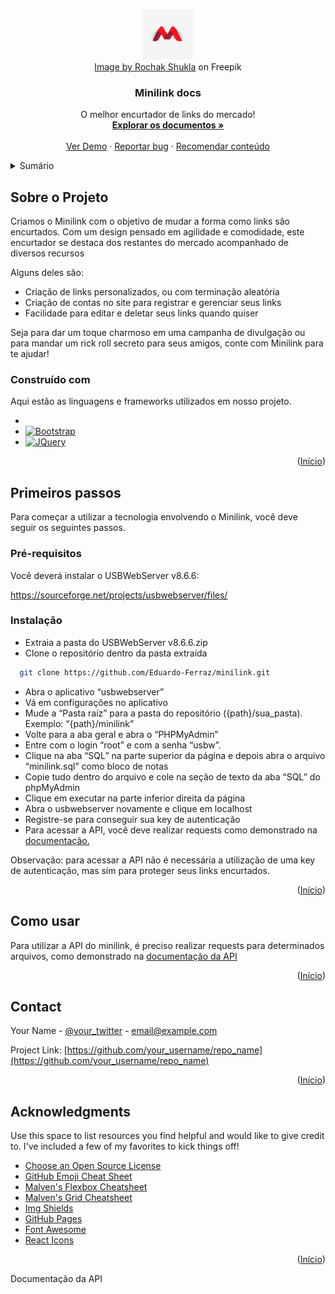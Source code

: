 <!-- Improved compatibility of back to top link: See: https://github.com/othneildrew/Best-README-Template/pull/73 -->
<a name="readme-top"></a>
<!--
*** Thanks for checking out the Best-README-Template. If you have a suggestion
*** that would make this better, please fork the repo and create a pull request
*** or simply open an issue with the tag "enhancement".
*** Don't forget to give the project a star!
*** Thanks again! Now go create something AMAZING! :D
-->

<!-- PROJECT LOGO -->
<br />
<div align="center">
  <a href="https://github.com/Eduardo-Ferraz/minilink">
    <img src="./christmas_2012_new_5895.jpg" alt="Logo" width="80" height="80">
    <br />
    <label><a href="https://www.freepik.com/free-vector/branding-identity-corporate-vector-logo-letter-m-design_28560879.htm#query=m%20logo&position=39&from_view=keyword">Image by Rochak Shukla</a> on Freepik</label>
  </a>

  <h3 align="center">Minilink docs</h3>

  <p align="center">
    O melhor encurtador de links do mercado!
    <br />
    <a href="https://github.com/Eduardo-Ferraz/minilink"><strong>Explorar os documentos »</strong></a>
    <br />
    <br />
    <a href="https://github.com/Eduardo-Ferraz/minilink">Ver Demo</a>
    ·
    <a href="https://github.com/Eduardo-Ferraz/minilink/issues">Reportar bug</a>
    ·
    <a href="https://github.com/Eduardo-Ferraz/minilink/issues">Recomendar conteúdo</a>
  </p>
</div>



<!-- TABLE OF CONTENTS -->
<details>
  <summary>Sumário</summary>
  <ol>
    <li>
      <a href="#about-the-project">Sobre o projeto</a>
      <ul>
        <li><a href="#built-with">Desenvolvido com</a></li>
      </ul>
    </li>
    <li>
      <a href="#getting-started">Primeiros passos</a>
      <ul>
        <li><a href="#prerequisites">Pré-requisitos</a></li>
        <li><a href="#installation">Instalação</a></li>
      </ul>
    </li>
    <li><a href="#usage">Uso</a></li>
    <li><a href="#contact">Contato</a></li>
    <li><a href="#acknowledgments">Créditos</a></li>
  </ol>
</details>



<!-- SOBRE O PROJETO -->
## Sobre o Projeto

Criamos o Minilink com o objetivo de mudar a forma como links são encurtados. Com um design pensado em agilidade e comodidade, este encurtador se destaca dos restantes do mercado acompanhado de diversos recursos

Alguns deles são:
* Criação de links personalizados, ou com terminação aleatória 
* Criação de contas no site para registrar e gerenciar seus links
* Facilidade para editar e deletar seus links quando quiser

Seja para dar um toque charmoso em uma campanha de divulgação ou para mandar um rick roll secreto para seus amigos, conte com Minilink para te ajudar!

### Construído com

Aqui estão as linguagens e frameworks utilizados em nosso projeto.

* 
* [![Bootstrap][Bootstrap.com]][Bootstrap-url]
* [![JQuery][JQuery.com]][JQuery-url]

<p align="right">(<a href="#readme-top">Início</a>)</p>



<!-- GETTING STARTED -->
## Primeiros passos

Para começar a utilizar a tecnologia envolvendo o Minilink, você deve seguir os seguintes passos.

### Pré-requisitos

Você deverá instalar o USBWebServer v8.6.6:


https://sourceforge.net/projects/usbwebserver/files/

### Instalação

- Extraia a pasta do USBWebServer v8.6.6.zip
- Clone o repositório dentro da pasta extraída

 ```sh
   git clone https://github.com/Eduardo-Ferraz/minilink.git
   ```


- Abra o aplicativo “usbwebserver”
- Vá em configurações no aplicativo
- Mude a “Pasta raíz” para a pasta do repositório ({path}/sua_pasta). Exemplo: “{path}/minilink”
- Volte para a aba geral e abra o “PHPMyAdmin”
- Entre com o login “root” e com a senha “usbw”.
- Clique na aba “SQL” na parte superior da página e depois abra o arquivo “minilink.sql” como bloco de notas
- Copie tudo dentro do arquivo e cole na seção de texto da aba “SQL” do phpMyAdmin
- Clique em executar na parte inferior direita da página
- Abra o usbwebserver novamente e clique em localhost
- Registre-se para conseguir sua key de autenticação
- Para acessar a API, você deve realizar requests como demonstrado na [documentação.](https://docs.google.com/document/d/1L91q-NjMwcI479lJuSlmf0BbyBTBEAB4XImUy9EyluI/edit#heading=h.cwsyhg3o8js9)

Observação: para acessar a API não é necessária a utilização de uma key de autenticação, mas sim para proteger seus links encurtados.

<p align="right">(<a href="#readme-top">Início</a>)</p>



<!-- USAGE EXAMPLES -->
## Como usar

Para utilizar a API do minilink, é preciso realizar requests para determinados arquivos, como demonstrado na [documentação da API](https://docs.google.com/document/d/1L91q-NjMwcI479lJuSlmf0BbyBTBEAB4XImUy9EyluI/edit#heading=h.cwsyhg3o8js9)

<p align="right">(<a href="#readme-top">Início</a>)</p>


<!-- CONTACT -->
## Contact

Your Name - [@your_twitter](https://twitter.com/your_username) - email@example.com

Project Link: [https://github.com/your_username/repo_name](https://github.com/your_username/repo_name)

<p align="right">(<a href="#readme-top">Início</a>)</p>



<!-- ACKNOWLEDGMENTS -->
## Acknowledgments

Use this space to list resources you find helpful and would like to give credit to. I've included a few of my favorites to kick things off!

* [Choose an Open Source License](https://choosealicense.com)
* [GitHub Emoji Cheat Sheet](https://www.webpagefx.com/tools/emoji-cheat-sheet)
* [Malven's Flexbox Cheatsheet](https://flexbox.malven.co/)
* [Malven's Grid Cheatsheet](https://grid.malven.co/)
* [Img Shields](https://shields.io)
* [GitHub Pages](https://pages.github.com)
* [Font Awesome](https://fontawesome.com)
* [React Icons](https://react-icons.github.io/react-icons/search)

<p align="right">(<a href="#readme-top">Início</a>)</p>



<!-- MARKDOWN LINKS & IMAGES -->
<!-- https://www.markdownguide.org/basic-syntax/#reference-style-links -->
[contributors-shield]: https://img.shields.io/github/contributors/othneildrew/Best-README-Template.svg?style=for-the-badge
[contributors-url]: https://github.com/othneildrew/Best-README-Template/graphs/contributors
[forks-shield]: https://img.shields.io/github/forks/othneildrew/Best-README-Template.svg?style=for-the-badge
[forks-url]: https://github.com/othneildrew/Best-README-Template/network/members
[stars-shield]: https://img.shields.io/github/stars/othneildrew/Best-README-Template.svg?style=for-the-badge
[stars-url]: https://github.com/othneildrew/Best-README-Template/stargazers
[issues-shield]: https://img.shields.io/github/issues/othneildrew/Best-README-Template.svg?style=for-the-badge
[issues-url]: https://github.com/othneildrew/Best-README-Template/issues
[license-shield]: https://img.shields.io/github/license/othneildrew/Best-README-Template.svg?style=for-the-badge
[license-url]: https://github.com/othneildrew/Best-README-Template/blob/master/LICENSE.txt
[linkedin-shield]: https://img.shields.io/badge/-LinkedIn-black.svg?style=for-the-badge&logo=linkedin&colorB=555
[linkedin-url]: https://linkedin.com/in/othneildrew
[product-screenshot]: images/screenshot.png
[Next.js]: https://img.shields.io/badge/next.js-000000?style=for-the-badge&logo=nextdotjs&logoColor=white
[Next-url]: https://nextjs.org/
[React.js]: https://img.shields.io/badge/React-20232A?style=for-the-badge&logo=react&logoColor=61DAFB
[React-url]: https://reactjs.org/
[Vue.js]: https://img.shields.io/badge/Vue.js-35495E?style=for-the-badge&logo=vuedotjs&logoColor=4FC08D
[Vue-url]: https://vuejs.org/
[Angular.io]: https://img.shields.io/badge/Angular-DD0031?style=for-the-badge&logo=angular&logoColor=white
[Angular-url]: https://angular.io/
[Svelte.dev]: https://img.shields.io/badge/Svelte-4A4A55?style=for-the-badge&logo=svelte&logoColor=FF3E00
[Svelte-url]: https://svelte.dev/
[Laravel.com]: https://img.shields.io/badge/Laravel-FF2D20?style=for-the-badge&logo=laravel&logoColor=white
[Laravel-url]: https://laravel.com
[Bootstrap.com]: https://img.shields.io/badge/Bootstrap-563D7C?style=for-the-badge&logo=bootstrap&logoColor=white
[Bootstrap-url]: https://getbootstrap.com
[JQuery.com]: https://img.shields.io/badge/jQuery-0769AD?style=for-the-badge&logo=jquery&logoColor=white
[JQuery-url]: https://jquery.com 



Documentação da API

